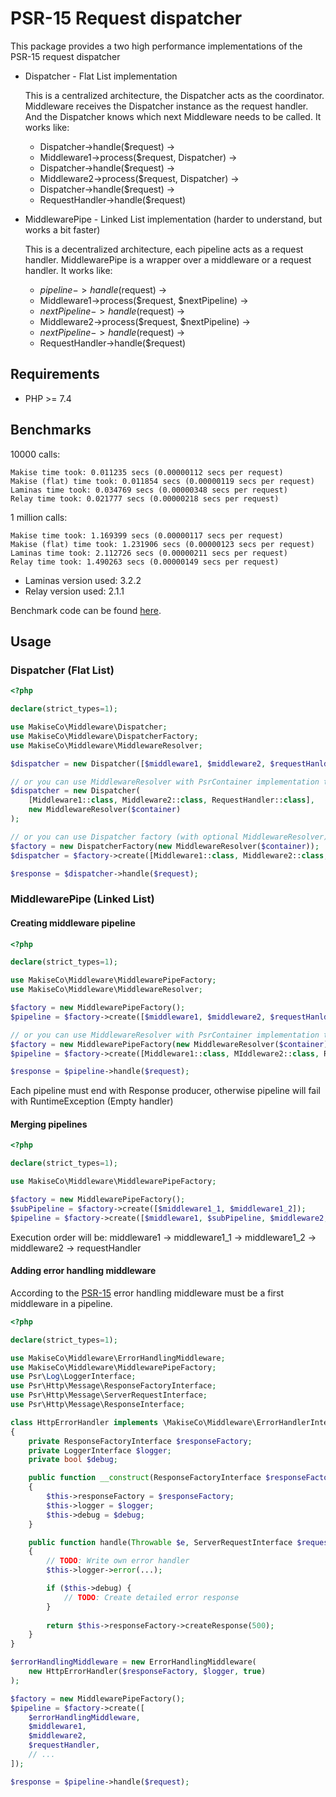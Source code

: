 # PSR-15 Request dispatcher

This package provides a two high performance implementations of the PSR-15 request dispatcher
* Dispatcher - Flat List implementation

    This is a centralized architecture, the Dispatcher acts as the coordinator. 
    Middleware receives the Dispatcher instance as the request handler. 
    And the Dispatcher knows which next Middleware needs to be called.
    It works like: 
    * Dispatcher->handle($request) ->
    * Middleware1->process($request, Dispatcher) ->
    * Dispatcher->handle($request) ->
    * Middleware2->process($request, Dispatcher) ->
    * Dispatcher->handle($request) ->
    * RequestHandler->handle($request)

* MiddlewarePipe - Linked List implementation (harder to understand, but works a bit faster)

    This is a decentralized architecture, each pipeline acts as a request handler.
    MiddlewarePipe is a wrapper over a middleware or a request handler.
    It works like: 
    * $pipeline->handle($request) ->
    * Middleware1->process($request, $nextPipeline) ->
    * $nextPipeline->handle($request) ->
    * Middleware2->process($request, $nextPipeline) ->
    * $nextPipeline->handle($request) ->
    * RequestHandler->handle($request)

## Requirements
* PHP >= 7.4

## Benchmarks
10000 calls:
```
Makise time took: 0.011235 secs (0.00000112 secs per request)
Makise (flat) time took: 0.011854 secs (0.00000119 secs per request)
Laminas time took: 0.034769 secs (0.00000348 secs per request)
Relay time took: 0.021777 secs (0.00000218 secs per request)
```

1 million calls:
```
Makise time took: 1.169399 secs (0.00000117 secs per request)
Makise (flat) time took: 1.231906 secs (0.00000123 secs per request)
Laminas time took: 2.112726 secs (0.00000211 secs per request)
Relay time took: 1.490263 secs (0.00000149 secs per request)
```

* Laminas version used: 3.2.2
* Relay version used: 2.1.1

Benchmark code can be found [here](benchmark/bench.php).

## Usage

### Dispatcher (Flat List)
```php
<?php

declare(strict_types=1);

use MakiseCo\Middleware\Dispatcher;
use MakiseCo\Middleware\DispatcherFactory;
use MakiseCo\Middleware\MiddlewareResolver;

$dispatcher = new Dispatcher([$middleware1, $middleware2, $requestHanlder]);

// or you can use MiddlewareResolver with PsrContainer implementation to resolve middlewares
$dispatcher = new Dispatcher(
    [Middleware1::class, Middleware2::class, RequestHandler::class],
    new MiddlewareResolver($container)
);

// or you can use Dispatcher factory (with optional MiddlewareResolver)
$factory = new DispatcherFactory(new MiddlewareResolver($container));
$dispatcher = $factory->create([Middleware1::class, Middleware2::class, RequestHandler::class]);

$response = $dispatcher->handle($request);

```

### MiddlewarePipe (Linked List)

#### Creating middleware pipeline
```php
<?php

declare(strict_types=1);

use MakiseCo\Middleware\MiddlewarePipeFactory;
use MakiseCo\Middleware\MiddlewareResolver;

$factory = new MiddlewarePipeFactory();
$pipeline = $factory->create([$middleware1, $middleware2, $requestHanlder]);

// or you can use MiddlewareResolver with PsrContainer implementation to resolve middlewares
$factory = new MiddlewarePipeFactory(new MiddlewareResolver($container));
$pipeline = $factory->create([Middleware1::class, MIddleware2::class, RequestHandler::class]);

$response = $pipeline->handle($request);
```

Each pipeline must end with Response producer, otherwise pipeline will fail with RuntimeException (Empty handler)

#### Merging pipelines
```php
<?php

declare(strict_types=1);

use MakiseCo\Middleware\MiddlewarePipeFactory;

$factory = new MiddlewarePipeFactory();
$subPipeline = $factory->create([$middleware1_1, $middleware1_2]);
$pipeline = $factory->create([$middleware1, $subPipeline, $middleware2, $requestHanlder]);
```

Execution order will be: middleware1 -> middleware1_1 -> middleware1_2 -> middleware2 -> requestHandler

#### Adding error handling middleware
According to the [PSR-15](https://www.php-fig.org/psr/psr-15/#14-handling-exceptions) error handling middleware must be a first middleware in a pipeline.

```php
<?php

declare(strict_types=1);

use MakiseCo\Middleware\ErrorHandlingMiddleware;
use MakiseCo\Middleware\MiddlewarePipeFactory;
use Psr\Log\LoggerInterface;
use Psr\Http\Message\ResponseFactoryInterface;
use Psr\Http\Message\ServerRequestInterface;
use Psr\Http\Message\ResponseInterface;

class HttpErrorHandler implements \MakiseCo\Middleware\ErrorHandlerInterface
{
    private ResponseFactoryInterface $responseFactory;
    private LoggerInterface $logger;
    private bool $debug;

    public function __construct(ResponseFactoryInterface $responseFactory, LoggerInterface $logger, bool $debug)
    {
        $this->responseFactory = $responseFactory;
        $this->logger = $logger;
        $this->debug = $debug;
    }

    public function handle(Throwable $e, ServerRequestInterface $request): ResponseInterface
    {
        // TODO: Write own error handler
        $this->logger->error(...);

        if ($this->debug) {
            // TODO: Create detailed error response
        }
        
        return $this->responseFactory->createResponse(500);
    }
}

$errorHandlingMiddleware = new ErrorHandlingMiddleware(
    new HttpErrorHandler($responseFactory, $logger, true)
);

$factory = new MiddlewarePipeFactory();
$pipeline = $factory->create([
    $errorHandlingMiddleware,
    $middleware1,
    $middleware2,
    $requestHandler,
    // ...
]);

$response = $pipeline->handle($request);
```
